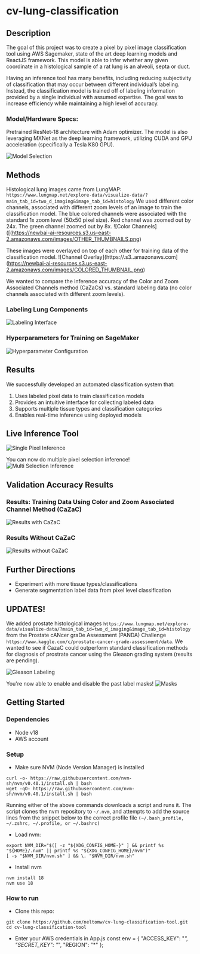 # cv-lung-classification

## Description
The goal of this project was to create a pixel by pixel image classification tool using AWS Sagemaker, state of the art deep learning models and ReactJS framework. This model is able to infer whether any given coordinate in a histological sample of a rat lung is an alveoli, septa or duct. 

Having an inference tool has many benefits, including reducing subjectivity of classification that may occur between different individual’s labeling. Instead, the classification model is trained off of labeling information provided by a single individual with assumed expertise.
The goal was to increase efficiency while maintaining a high level of accuracy.

### Model/Hardware Specs:
Pretrained ResNet-18 architecture with Adam optimizer. The model is also leveraging MXNet as the deep learning framework, utilizing CUDA and GPU acceleration (specifically a Tesla K80 GPU).

![Model Selection](https://newbai-ai-resources.s3.us-east-2.amazonaws.com/images/ALGORITH_SELECTION.png)


## Methods
Histological lung images came from LungMAP: ```https://www.lungmap.net/explore-data/visualize-data/?main_tab_id=two_d_imaging&image_tab_id=histology```
We used different color channels, associated with different zoom levels of an image to train the classification model. 
The blue colored channels were associated with the standard 1x zoom level (50x50 pixel size). 
Red channel was zoomed out by 24x.
The green channel zoomed out by 8x. 
![Color Channels]([(https://newbai-ai-resources.s3.us-east-2.amazonaws.com/images/OTHER_THUMBNAILS.png)


These images were overlayed on top of each other for training data of the classification model. 
![Channel Overlay](https://<bucket-name>.s3.<region>.amazonaws.com](https://newbai-ai-resources.s3.us-east-2.amazonaws.com/images/COLORED_THUMBNAIL.png)

We wanted to compare the inference accuracy of the Color and Zoom Associated Channels method (CaZaCs) vs. standard labeling data (no color channels associated with different zoom levels). 


### Labeling Lung Components
![Labeling Interface](https://newbai-ai-resources.s3.us-east-2.amazonaws.com/images/LABELING_GIF.gif)

### Hyperparameters for Training on SageMaker
![Hyperparameter Configuration](https://newbai-ai-resources.s3.us-east-2.amazonaws.com/images/HYPERPARAMETERS.png)


## Results
We successfully developed an automated classification system that:
1. Uses labeled pixel data to train classification models
2. Provides an intuitive interface for collecting labeled data
3. Supports multiple tissue types and classification categories
4. Enables real-time inference using deployed models

## Live Inference Tool
![Single Pixel Inference](https://newbai-ai-resources.s3.us-east-2.amazonaws.com/images/INFERENCE_CLICK_GIF.gif)

You can now do multiple pixel selection inference!
![Multi Selection Inference](https://newbai-ai-resources.s3.us-east-2.amazonaws.com/images/INFERENCE_DRAG_GIF.gif)

## Validation Accuracy Results
### Results: Training Data Using Color and Zoom Associated Channel Method (CaZaC)
![Results with CaZaC](https://newbai-ai-resources.s3.us-east-2.amazonaws.com/images/TRAINING_GRAPH.png)

### Results Without CaZaC
![Results without CaZaC](https://newbai-ai-resources.s3.us-east-2.amazonaws.com/images/BLUE_TRAINING.png)
 

## Further Directions
* Experiment with more tissue types/classifications
* Generate segmentation label data from pixel level classification

## UPDATES!
We added prostate histological images ```https://www.lungmap.net/explore-data/visualize-data/?main_tab_id=two_d_imaging&image_tab_id=histology``` from the Prostate cANcer graDe Assessment (PANDA) Challenge ```https://www.kaggle.com/c/prostate-cancer-grade-assessment/data```. We wanted to see if CazaC could outperform standard classification methods for diagnosis of prostrate cancer using the Gleason grading system (results are pending).

![Gleason Labeling](https://newbai-ai-resources.s3.us-east-2.amazonaws.com/images/BASIC_LABELING_GIF.gif)

You're now able to enable and disable the past label masks!
![Masks](https://newbai-ai-resources.s3.us-east-2.amazonaws.com/images/MASK_GIF.gif)

## Getting Started

### Dependencies
* Node v18
* AWS account

### Setup
* Make sure NVM (Node Version Manager) is installed
```
curl -o- https://raw.githubusercontent.com/nvm-sh/nvm/v0.40.1/install.sh | bash
wget -qO- https://raw.githubusercontent.com/nvm-sh/nvm/v0.40.1/install.sh | bash
```
Running either of the above commands downloads a script and runs it. 
The script clones the nvm repository to ```~/.nvm```, and attempts to add the source lines from the snippet below to the correct profile file ```(~/.bash_profile, ~/.zshrc, ~/.profile, or ~/.bashrc)```

* Load nvm:
```
export NVM_DIR="$([ -z "${XDG_CONFIG_HOME-}" ] && printf %s "${HOME}/.nvm" || printf %s "${XDG_CONFIG_HOME}/nvm")"
[ -s "$NVM_DIR/nvm.sh" ] && \. "$NVM_DIR/nvm.sh" 
```

* Install nvm
```
nvm install 18
nvm use 18
```
### How to run
* Clone this repo:
```
git clone https://github.com/neltomw/cv-lung-classification-tool.git
cd cv-lung-classification-tool
```
* Enter your AWS credentials in App.js
const env = {
 "ACCESS_KEY": "*",
 "SECRET_KEY": "*",
 "REGION": "*"
};
